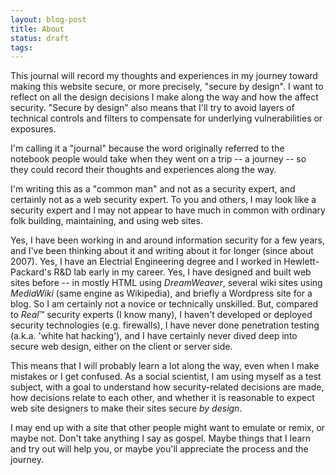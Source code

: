 ```yaml
---
layout: blog-post
title: About
status: draft
tags:
---
```


This journal will record my thoughts and experiences in my journey toward making this website secure, or more precisely, "secure by design". I want to reflect on all the design decisions I make along the way and how the affect security. "Secure by design" also means that I'll try to avoid layers of technical controls and filters to compensate for underlying vulnerabilities or exposures.

I'm calling it a "journal" because the word originally referred to the notebook people would take when they went on a trip -- a journey -- so they could record their thoughts and experiences along the way.  

I'm writing this as a "common man" and not as a security expert, and certainly not as a web security expert.  To you and others, I may look like a security expert and I may not appear to have much in common with ordinary folk building, maintaining, and using web sites.  

Yes, I have been working in and around information security for a few years, and I've been thinking about it and writing about it for longer (since about 2007).  Yes, I have an Electrial Engineering degree and I worked in Hewlett-Packard's R&D lab early in my career.  Yes, I have designed and built web sites before -- in mostly HTML using *DreamWeaver*, several wiki sites using *MediaWiki* (same engine as Wikipedia), and briefly a Wordpress site for a blog.  So I am certainly not a novice or technically unskilled.  But, compared to *Real*™ security experts (I know many), I haven't developed or deployed security technologies (e.g. firewalls), I have never done penetration testing (a.k.a. 'white hat hacking'), and I have certainly never dived deep into secure web design, either on the client or server side.

This means that I will probably learn a lot along the way, even when I make mistakes or I get confused.  As a social scientist, I am using myself as a test subject, with a goal to understand how security-related decisions are made, how decisions relate to each other, and whether it is reasonable to expect web site designers to make their sites secure *by design*.

I may end up with a site that other people might want to emulate or remix, or maybe not.  Don't take anything I say as gospel. Maybe things that I learn and try out will help you, or maybe you'll appreciate the process and the journey.